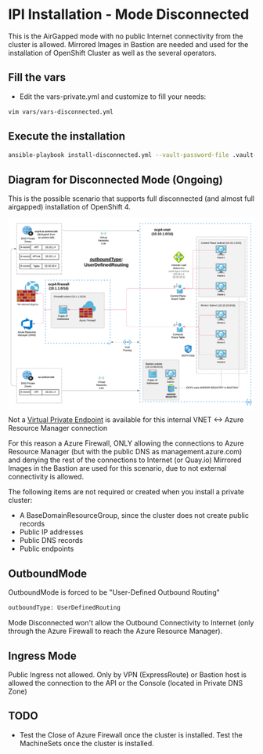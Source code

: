 # IPI Installation - Mode Disconnected

This is the AirGapped mode with no public Internet connectivity from the cluster is allowed.
Mirrored Images in Bastion are needed and used for the installation of OpenShift Cluster as well as the several operators.

## Fill the vars

* Edit the vars-private.yml and customize to fill your needs:

```sh
vim vars/vars-disconnected.yml
```

## Execute the installation

```sh
ansible-playbook install-disconnected.yml --vault-password-file .vault-file-password
```

## Diagram for Disconnected Mode (Ongoing)

This is the possible scenario that supports full disconnected (and almost full airgapped) installation of OpenShift 4.

<img align="center" width="750" src="pics/egress_azure_disconnected2.png">

Not a [Virtual Private Endpoint](https://docs.microsoft.com/en-us/azure/virtual-network/virtual-network-service-endpoints-overview) is available for this internal VNET <-> Azure Resource Manager connection

For this reason a Azure Firewall, ONLY allowing the connections to Azure Resource Manager (but with the public DNS as management.azure.com) and denying the rest of the connections to Internet (or Quay.io)
Mirrored Images in the Bastion are used for this scenario, due to not external connectivity is allowed.

The following items are not required or created when you install a private cluster:

* A BaseDomainResourceGroup, since the cluster does not create public records
* Public IP addresses
* Public DNS records
* Public endpoints

## OutboundMode

OutboundMode is forced to be "User-Defined Outbound Routing"

```sh
outboundType: UserDefinedRouting
```

Mode Disconnected won't allow the Outbound Connectivity to Internet (only through the Azure Firewall to reach the Azure Resource Manager).

## Ingress Mode

Public Ingress not allowed. Only by VPN (ExpressRoute) or Bastion host is allowed the connection to the API or the Console (located in Private DNS Zone)

## TODO

* Test the Close of Azure Firewall once the cluster is installed. Test the MachineSets once the cluster is installed.
